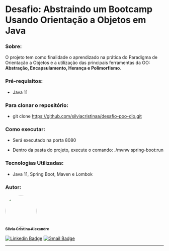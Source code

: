 <h1>Desafio: Abstraindo um Bootcamp Usando Orientação a Objetos em Java</h1>

<h3>Sobre:</h3>

<p>O projeto tem como finalidade o aprendizado na prática do Paradigma de Orientação 
a Objetos e a utilização das principais ferramentas da OO: <b> Abstração, Encapsulamento, 
Herança e Polimorfismo</b>.</p>

<h3>Pré-requisitos:</h3>

- Java 11

<h3>Para clonar o repositório:</h3> 

- git clone https://github.com/silviacristinaa/desafio-poo-dio.git

<h3>Como executar:</h3>

- Será executado na porta 8080

- Dentro da pasta do projeto, execute o comando: 
./mvnw spring-boot:run

<h3>Tecnologias Utilizadas:</h3>

 - Java 11, Spring Boot, Maven e Lombok

<h3>Autor:</h3>

<a href="https://www.linkedin.com/in/silvia-cristina-alexandre">
 <img style="border-radius: 50%;" src="https://avatars.githubusercontent.com/u/114493777?v=4" width="100px;" alt=""/>
 <br />
 <sub><b>Silvia Cristina Alexandre</b></sub></a>

[![Linkedin Badge](https://img.shields.io/badge/-Silvia-blue?style=flat-square&logo=Linkedin&logoColor=white&link=https://www.linkedin.com/in/silvia-cristina-alexandre)](https://www.linkedin.com/in/silvia-cristina-alexandre)
[![Gmail Badge](https://img.shields.io/badge/-silviacristinaalexandre1@gmail.com-c14438?style=flat-square&logo=Gmail&logoColor=white&link=mailto:camiladsantoscavalcante@gmail.com)](mailto:camiladsantoscavalcante@gmail.com)
<hr>
